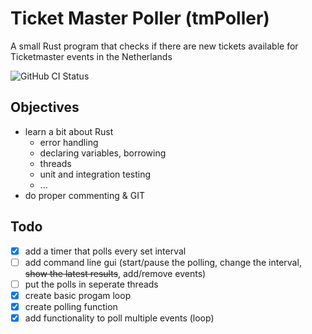 # Ticket Master Poller (tmPoller)
A small Rust program that checks if there are new tickets available for Ticketmaster events in the Netherlands

![GitHub CI Status](https://img.shields.io/github/actions/workflow/status/scott223/tmPoller/rust.yml?style=flat-square&logo=github)

## Objectives
- learn a bit about Rust
    - error handling
    - declaring variables, borrowing
    - threads
    - unit and integration testing
    - ...
- do proper commenting & GIT

## Todo
- [x] add a timer that polls every set interval
- [ ] add command line gui (start/pause the polling, change the interval, ~~show the latest results~~, add/remove events)
- [ ] put the polls in seperate threads
- [x] create basic progam loop
- [x] create polling function
- [x] add functionality to poll multiple events (loop)